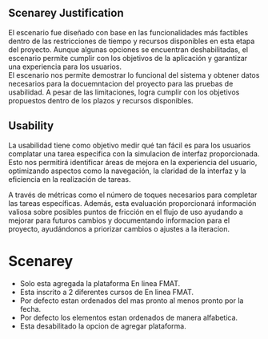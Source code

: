 ## Scenarey Justification

El escenario fue diseñado con base en las funcionalidades más factibles dentro de las restricciones de tiempo y recursos disponibles en esta etapa del proyecto. Aunque algunas opciones se encuentran deshabilitadas, el escenario permite cumplir con los objetivos de la aplicación y garantizar una experiencia para los usuarios.  
El escenario nos permite demostrar lo funcional del sistema y obtener datos necesarios para la docuemntacion del proyecto
para las pruebas de usabilidad. A pesar de las limitaciones, logra cumplir con los objetivos propuestos dentro de los plazos y recursos disponibles.

## Usability

La usabilidad tiene como objetivo medir qué tan fácil es para los usuarios complatar una tarea especifica con la simulacion de interfaz proporcionada. Esto nos permitirá identificar áreas de mejora en la experiencia del usuario, optimizando aspectos como la navegación, la claridad de la interfaz y la eficiencia en la realización de tareas.  

A través de métricas como el número de toques necesarios para completar las tareas específicas. Además, esta evaluación proporcionará información valiosa sobre posibles puntos de fricción en el flujo de uso ayudando a mejorar para futuros cambios y documentando informacion para el proyecto, ayudándonos a priorizar cambios o ajustes a la iteracion.  

# Scenarey   
- Solo esta agregada la plataforma En linea FMAT.
- Esta inscrito a 2 diferentes cursos de En linea FMAT.  
- Por defecto estan ordenados del mas pronto al menos pronto por la fecha.   
- Por defecto los elementos estan ordenados de manera alfabetica.  
- Esta desabilitado la opcion de agregar plataforma.